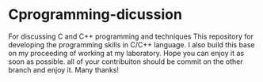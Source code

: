 # Cprogramming-dicussion
For discussing C and C++ programming and techniques
This repository for developing the programming skills in C/C++ language.
I also build this base on my proceeding of working at my laboratory.
Hope you can enjoy it as soon as possible.
all of your contribuiton should be commit on the other branch and enjoy it.
Many thanks!
